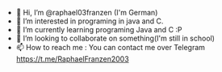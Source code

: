 - 👋 Hi, I’m @raphael03franzen (I'm German)
- 👀 I’m interested in programing in java and C.
- 🌱 I’m currently learning programing Java and C :P
- 💞️ I’m looking to collaborate on something(I'm still in school)
- 📫 How to reach me : You can contact me over Telegram https://t.me/RaphaelFranzen2003

<!---
raphael03franzen/raphael03franzen is a ✨ special ✨ repository because its `README.md` (this file) appears on your GitHub profile.
You can click the Preview link to take a look at your changes.
--->
